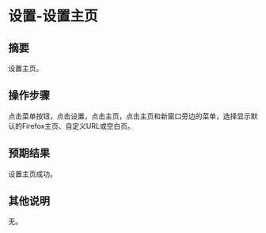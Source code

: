# 设置-设置主页

## 摘要

设置主页。

## 操作步骤

点击菜单按钮，点击设置，点击主页，点击主页和新窗口旁边的菜单，选择显示默认的Firefox主页、自定义URL或空白页。

## 预期结果

设置主页成功。

## 其他说明

无。
